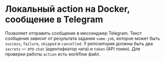 # Локальный action на Docker, сообщение в Telegram

Позволяет отправить сообщение в мессенджер Telegram. Текст сообщения зависит от результата задания `some-job`, которое может быть `success`, `failure`, `skipped` и `cancelled`. У репозитория должны быть два `secrets` — это `chat` (идентифкатор чата) и `token` (API токен). Для проверки работы `action` есть workflow файл.

